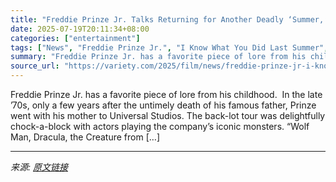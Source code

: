 ```yaml
---
title: "Freddie Prinze Jr. Talks Returning for Another Deadly ‘Summer,’ Good Hollywood Marriages and His Famous Father’s Defunct Biopic"
date: 2025-07-19T20:11:34+08:00
categories: ["entertainment"]
tags: ["News", "Freddie Prinze Jr.", "I Know What You Did Last Summer", "Sony Pictures"]
summary: "Freddie Prinze Jr. has a favorite piece of lore from his childhood. &#160;In the late ’70s, only a few years after the untimely death of his famous father, Prinze went with his mother to Universal Stu"
source_url: "https://variety.com/2025/film/news/freddie-prinze-jr-i-know-what-you-did-last-summer-reboot-1236464921/"
---
```


Freddie Prinze Jr. has a favorite piece of lore from his childhood. &#160;In the late ’70s, only a few years after the untimely death of his famous father, Prinze went with his mother to Universal Studios. The back-lot tour was delightfully chock-a-block with actors playing the company’s iconic monsters. “Wolf Man, Dracula, the Creature from [&#8230;]

---

*来源: [原文链接](https://variety.com/2025/film/news/freddie-prinze-jr-i-know-what-you-did-last-summer-reboot-1236464921/)*
